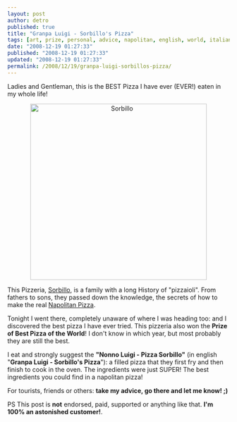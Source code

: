 ```yaml
---
layout: post
author: detro
published: true
title: "Granpa Luigi - Sorbillo's Pizza"
tags: [art, prize, personal, advice, napolitan, english, world, italian, pizza, naples, best, tourist]
date: "2008-12-19 01:27:33"
published: "2008-12-19 01:27:33"
updated: "2008-12-19 01:27:33"
permalink: /2008/12/19/granpa-luigi-sorbillos-pizza/
---
```


Ladies and Gentleman, this is the BEST Pizza I have ever (EVER!) eaten in my whole life!
<div align="center"><a href="http://www.accademiadellapizza.it/index.php"><img src="http://www.accademiadellapizza.it/images/header_sorbillo.jpg" alt="Sorbillo" width="400"/></a></div>

This Pizzeria, <a href="http://www.accademiadellapizza.it/index.php">Sorbillo</a>, is a family with a long History of "pizzaioli". From fathers to sons, they passed down the knowledge, the secrets of how to make the real <a href="http://en.wikipedia.org/wiki/Pizza#Pizza_types">Napolitan Pizza</a>.

Tonight I went there, completely unaware of where I was heading too: and I discovered the best pizza I have ever tried. This pizzeria also won the <strong>Prize of Best Pizza of the World</strong>! I don't know in which year, but most probably they are still the best.

I eat and strongly suggest the <strong>"Nonno Luigi - Pizza Sorbillo"</strong> (in english "<strong>Granpa Luigi - Sorbillo's Pizza</strong>"): a filled pizza that they first fry and then finish to cook in the oven. The ingredients were just SUPER! The best ingredients you could find in a napolitan pizza!

For tourists, friends or others: <strong>take my advice, go there and let me know! ;)</strong>

PS This post is <strong>not</strong> endorsed, paid, supported or anything like that. <strong>I'm 100% an astonished customer!</strong>.
